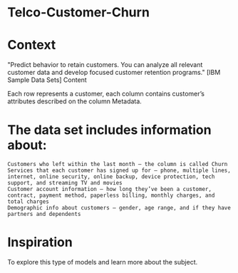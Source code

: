 # Telco-Customer-Churn

# Context

"Predict behavior to retain customers. You can analyze all relevant customer data and develop focused customer retention programs." [IBM Sample Data Sets]
Content

Each row represents a customer, each column contains customer’s attributes described on the column Metadata.

# The data set includes information about:

    Customers who left within the last month – the column is called Churn
    Services that each customer has signed up for – phone, multiple lines, internet, online security, online backup, device protection, tech support, and streaming TV and movies
    Customer account information – how long they’ve been a customer, contract, payment method, paperless billing, monthly charges, and total charges
    Demographic info about customers – gender, age range, and if they have partners and dependents

# Inspiration

To explore this type of models and learn more about the subject.
